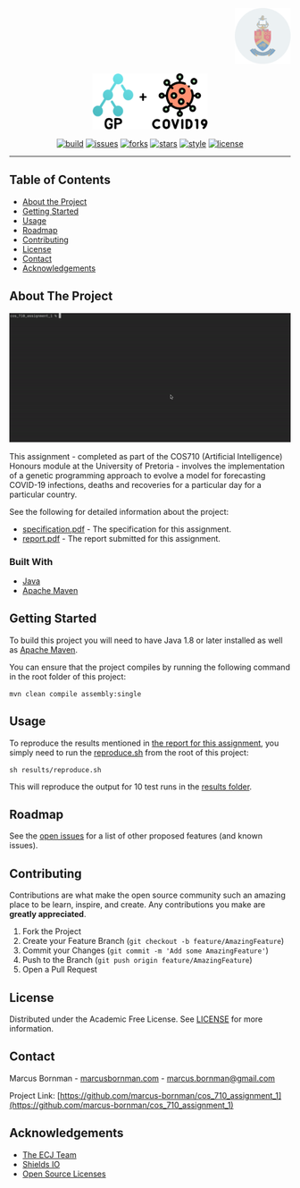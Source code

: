 <!-- PROJECT LOGO -->
<p align="right">
<a href="https://www.up.ac.za">
<img src="https://raw.githubusercontent.com/marcus-bornman/cos_710_assignment_1/master/assets/project_badge.png" height="100" alt="Flutter">
</a>
</p>
<p align="center">
<img src="https://raw.githubusercontent.com/marcus-bornman/cos_710_assignment_1/master/assets/project_logo.png" height="100" alt="Masterpass Example" />
</p>

<!-- PROJECT SHIELDS -->
<p align="center">
<a href="https://github.com/marcus-bornman/cos_710_assignment_1/actions?query=workflow%3Abuild"><img src="https://img.shields.io/github/workflow/status/marcus-bornman/cos_710_assignment_1/build?label=build" alt="build"></a>
<a href="https://github.com/marcus-bornman/cos_710_assignment_1/issues"><img src="https://img.shields.io/github/issues/marcus-bornman/cos_710_assignment_1" alt="issues"></a>
<a href="https://github.com/marcus-bornman/cos_710_assignment_1/network"><img src="https://img.shields.io/github/forks/marcus-bornman/cos_710_assignment_1" alt="forks"></a>
<a href="https://github.com/marcus-bornman/cos_710_assignment_1/stargazers"><img src="https://img.shields.io/github/stars/marcus-bornman/cos_710_assignment_1" alt="stars"></a>
<a href="https://google.github.io/styleguide/javaguide.html"><img src="https://img.shields.io/badge/style-google_java-40c4ff.svg" alt="style"></a>
<a href="https://github.com/marcus-bornman/cos_710_assignment_1/blob/master/LICENSE"><img src="https://img.shields.io/github/license/Marcus-bornman/cos_710_assignment_1" alt="license"></a>
</p>

---

<!-- TABLE OF CONTENTS -->
## Table of Contents
* [About the Project](#about-the-project)
* [Getting Started](#getting-started)
* [Usage](#usage)
* [Roadmap](#roadmap)
* [Contributing](#contributing)
* [License](#license)
* [Contact](#contact)
* [Acknowledgements](#acknowledgements)



<!-- ABOUT THE PROJECT -->
## About The Project
<p align="center">
<img src="https://raw.githubusercontent.com/marcus-bornman/cos_710_assignment_1/master/assets/screenshot_1.gif" width="800" alt="Screenshot 1" />
</p>

This assignment - completed as part of the COS710 (Artificial Intelligence) Honours module at the University of Pretoria -
involves the implementation of a genetic programming approach to evolve a model for forecasting COVID-19
infections, deaths and recoveries for a particular day for a particular country.

See the following for detailed information about the project:
* [specification.pdf](assets/specification.pdf) - The specification for this assignment.
* [report.pdf](assets/report/report.pdf) - The report submitted for this assignment.

### Built With
* [Java](https://www.java.com/en/)
* [Apache Maven](https://maven.apache.org)



<!-- GETTING STARTED -->
## Getting Started
To build this project you will need to have Java 1.8 or later installed as well as [Apache Maven](https://maven.apache.org).

You can ensure that the project compiles by running the following command in the root folder of this project:
```
mvn clean compile assembly:single
```



<!-- USAGE EXAMPLES -->
## Usage
To reproduce the results mentioned in [the report for this assignment](assets/report/report.pdf), you simply need to run the
[reproduce.sh](results/reproduce.sh) from the root of this project:
```shell script
sh results/reproduce.sh
```
This will reproduce the output for 10 test runs in the [results folder](results).



<!-- ROADMAP -->
## Roadmap
See the [open issues](https://github.com/marcus-bornman/cos_710_assignment_1/issues) for a list of other proposed features (and known issues).



<!-- CONTRIBUTING -->
## Contributing

Contributions are what make the open source community such an amazing place to be learn, inspire, and create. Any contributions you make are **greatly appreciated**.

1. Fork the Project
2. Create your Feature Branch (`git checkout -b feature/AmazingFeature`)
3. Commit your Changes (`git commit -m 'Add some AmazingFeature'`)
4. Push to the Branch (`git push origin feature/AmazingFeature`)
5. Open a Pull Request



<!-- LICENSE -->
## License

Distributed under the Academic Free License. See [LICENSE](LICENSE) for more information.



<!-- CONTACT -->
## Contact

Marcus Bornman - [marcusbornman.com](https://www.marcusbornman.com) - [marcus.bornman@gmail.com](mailto:marcus.bornman@gmail.com)

Project Link: [https://github.com/marcus-bornman/cos_710_assignment_1](https://github.com/marcus-bornman/cos_710_assignment_1)



<!-- ACKNOWLEDGEMENTS -->
## Acknowledgements
* [The ECJ Team](https://cs.gmu.edu/~eclab/projects/ecj/)
* [Shields IO](https://shields.io)
* [Open Source Licenses](https://choosealicense.com)